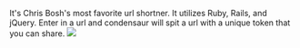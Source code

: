 It's Chris Bosh's most favorite url shortner. It utilizes Ruby, Rails, and jQuery. Enter in a url and condensaur will spit a url with a unique token that you can share. 
![](https://zvzphw.bn1303.livefilestore.com/y2pZC1zgI3VDYrvgKMQ09ldWlvLu7eXSOLjcAJe-CnKRhypAg3L0kI7-6Cwb9icCZrYw88cHmz5UtpsfmDplC-GL3K9H8EiiPHo3kRXmEwGof4/Condensaur_image.png?psid=1)
